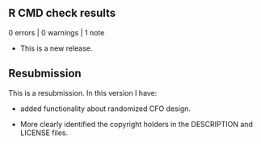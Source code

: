 ## R CMD check results

0 errors | 0 warnings | 1 note

* This is a new release.

## Resubmission
This is a resubmission. In this version I have:

* added functionality about randomized CFO design.

* More clearly identified the copyright holders in the DESCRIPTION
  and LICENSE files.